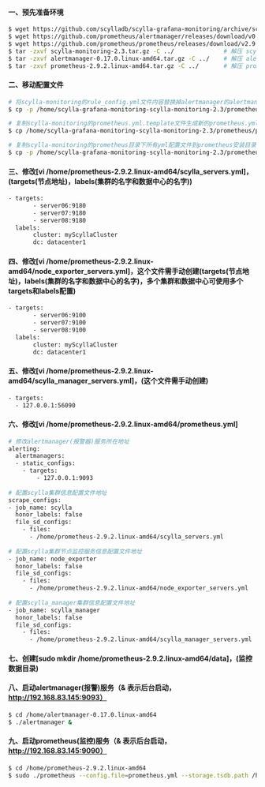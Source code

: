 #### 一、预先准备环境
```bash
$ wget https://github.com/scylladb/scylla-grafana-monitoring/archive/scylla-monitoring-2.3.tar.gz
$ wget https://github.com/prometheus/alertmanager/releases/download/v0.17.0/alertmanager-0.17.0.linux-amd64.tar.gz
$ wget https://github.com/prometheus/prometheus/releases/download/v2.9.2/prometheus-2.9.2.linux-amd64.tar.gz
$ tar -zxvf scylla-monitoring-2.3.tar.gz -C ../              # 解压 scylla-monitoring-2.3.tar.gz 到上层目录
$ tar -zxvf alertmanager-0.17.0.linux-amd64.tar.gz -C ../    # 解压 alertmanager-0.17.0.linux-amd64.tar.gz 到上层目录
$ tar -zxvf prometheus-2.9.2.linux-amd64.tar.gz -C ../       # 解压 prometheus-2.9.2.linux-amd64.tar.gz 到上层目录
```

#### 二、移动配置文件
```bash
# 将scylla-monitoring的rule_config.yml文件内容替换掉alertmanager的alertmanager.yml的文件内容(注意：它会提示是否替换，请填写 yes)
$ cp -p /home/scylla-grafana-monitoring-scylla-monitoring-2.3/prometheus/rule_config.yml /home/alertmanager-0.17.0.linux-amd64/alertmanager.yml

# 复制scylla-monitoring的prometheus.yml.template文件生成新的prometheus.yml文件
$ cp /home/scylla-grafana-monitoring-scylla-monitoring-2.3/prometheus/prometheus.yml.template /home/scylla-grafana-monitoring-scylla-monitoring-2.3/prometheus/prometheus.yml

# 复制scylla-monitoring的prometheus目录下所有yml配置文件到prometheus安装目录(注意：它会提示是否替换，请填写 yes)
$ cp -p /home/scylla-grafana-monitoring-scylla-monitoring-2.3/prometheus/*.yml /home/prometheus-2.9.2.linux-amd64
```

#### 三、修改[vi /home/prometheus-2.9.2.linux-amd64/scylla_servers.yml]，(targets(节点地址)，labels(集群的名字和数据中心的名字))
```bash
- targets:
       - server06:9180
       - server07:9180
       - server08:9180
  labels:
       cluster: myScyllaCluster
       dc: datacenter1
```

#### 四、修改[vi /home/prometheus-2.9.2.linux-amd64/node_exporter_servers.yml]，这个文件需手动创建(targets(节点地址)，labels(集群的名字和数据中心的名字)，多个集群和数据中心可使用多个targets和labels配置)
```bash
- targets:
       - server06:9100
       - server07:9100
       - server08:9100
  labels:
       cluster: myScyllaCluster
       dc: datacenter1
```

#### 五、修改[vi /home/prometheus-2.9.2.linux-amd64/scylla_manager_servers.yml]，(这个文件需手动创建)
```bash
- targets:
  - 127.0.0.1:56090
```

#### 六、修改[vi /home/prometheus-2.9.2.linux-amd64/prometheus.yml]
```bash
# 修改alertmanager(报警器)服务所在地址
alerting:
  alertmanagers:
  - static_configs:
    - targets:
        - 127.0.0.1:9093
        
# 配置scylla集群信息配置文件地址    
scrape_configs:
- job_name: scylla
  honor_labels: false
  file_sd_configs:
    - files:
      - /home/prometheus-2.9.2.linux-amd64/scylla_servers.yml  
      
# 配置scylla集群节点监控服务信息配置文件地址    
- job_name: node_exporter
  honor_labels: false
  file_sd_configs:
    - files:
      - /home/prometheus-2.9.2.linux-amd64/node_exporter_servers.yml  
      
# 配置scylla_manager集群信息配置文件地址
- job_name: scylla_manager
  honor_labels: false
  file_sd_configs:
    - files:
      - /home/prometheus-2.9.2.linux-amd64/scylla_manager_servers.yml            
```

#### 七、创建[sudo mkdir /home/prometheus-2.9.2.linux-amd64/data]，(监控数据目录)
#### 八、启动alertmanager(报警)服务（& 表示后台启动，http://192.168.83.145:9093）
```bash
$ cd /home/alertmanager-0.17.0.linux-amd64
$ ./alertmanager &
```

#### 九、启动prometheus(监控)服务（& 表示后台启动，http://192.168.83.145:9090）
```bash
$ cd /home/prometheus-2.9.2.linux-amd64
$ sudo ./prometheus --config.file=prometheus.yml --storage.tsdb.path /home/prometheus-2.9.2.linux-amd64/data &
```
